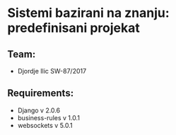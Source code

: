# Sistemi bazirani na znanju: predefinisani projekat
## Team:
- Djordje Ilic SW-87/2017

## Requirements:
- Django v 2.0.6
- business-rules v 1.0.1
- websockets v 5.0.1
